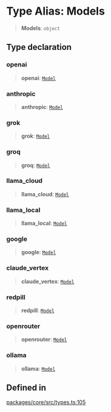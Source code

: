 # Type Alias: Models

> **Models**: `object`

## Type declaration

### openai

> **openai**: [`Model`](Model.md)

### anthropic

> **anthropic**: [`Model`](Model.md)

### grok

> **grok**: [`Model`](Model.md)

### groq

> **groq**: [`Model`](Model.md)

### llama_cloud

> **llama_cloud**: [`Model`](Model.md)

### llama_local

> **llama_local**: [`Model`](Model.md)

### google

> **google**: [`Model`](Model.md)

### claude_vertex

> **claude_vertex**: [`Model`](Model.md)

### redpill

> **redpill**: [`Model`](Model.md)

### openrouter

> **openrouter**: [`Model`](Model.md)

### ollama

> **ollama**: [`Model`](Model.md)

## Defined in

[packages/core/src/types.ts:105](https://github.com/ai16z/eliza/blob/main/packages/core/src/types.ts#L105)
